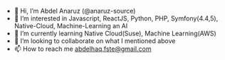 - 👋 Hi, I’m Abdel Anaruz (@anaruz-source)
- 👀 I’m interested in Javascript, ReactJS, Python, PHP, Symfony(4.4,5), Native-Cloud, Machine-Learning an AI
- 🌱 I’m currently learning Native Cloud(Suse), Machine Learning(AWS)
- 💞️ I’m looking to collaborate on what I mentioned above
- 📫 How to reach me abdelhaq.fste@gmail.com

<!---
anaruz-source/anaruz-source is a ✨ special ✨ repository because its `README.md` (this file) appears on your GitHub profile.
You can click the Preview link to take a look at your changes.
--->
